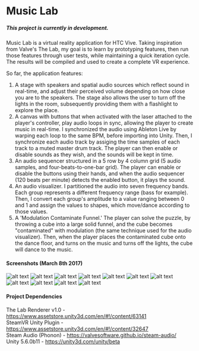 # Music Lab

##### This project is currently in development.

Music Lab is a virtual reality application for HTC Vive. Taking inspiration from Valve's The Lab, my goal is to learn by prototyping features, then run those features through user tests, while maintaining a quick iteration cycle. The results will be compiled and used to create a complete VR experience.

So far, the application features:

1. A stage with speakers and spatial audio sources which reflect sound in real-time, and adjust their perceived volume depending on how close you are to the speakers. The stage also allows the user to turn off the lights in the room, subsequently providing them with a flashlight to explore the place.  
2. A canvas with buttons that when activated with the laser attached to the player's controller, play audio loops in sync, allowing the player to create music in real-time. I synchronized the audio using Ableton Live by warping each loop to the same BPM, before importing into Unity. Then, I synchronize each audio track by assiging the time samples of each track to a muted master drum track. The player can then enable or disable sounds as they wish, and the sounds will be kept in time.  
3. An audio sequencer structured in a 5 row by 4 column grid (5 audio samples, and four-beats-to-one-bar grid). The player can enable or disable the buttons using their hands, and when the audio sequencer (120 beats per minute) detects the enabled button, it plays the sound.  
4. An audio visualizer. I partitioned the audio into seven frequency bands. Each group represents a different frequency range (bass for example). Then, I convert each group's amplitude to a value ranging between 0 and 1 and assign the values to shapes, which move/dance according to those values.  
5. A 'Modulation Contaminate Funnel.' The player can solve the puzzle, by throwing a cube into a large solid funnel, and the cube becomes "contaminated" with modulation (the same technique used for the audio visualizer). Then, when the player places the contaminated cube onto the dance floor, and turns on the music and turns off the lights, the cube will dance to the music.  

#### Screenshots (March 8th 2017)

![alt text](https://cloud.githubusercontent.com/assets/11729897/23720137/11fe6bec-03fb-11e7-9735-a62548b546e3.png)
![alt text](https://cloud.githubusercontent.com/assets/11729897/23720145/17938786-03fb-11e7-8d8f-d321933a88cc.png)
![alt text](https://cloud.githubusercontent.com/assets/11729897/23720148/1a7814bc-03fb-11e7-929e-f456151fb023.png)
![alt text](https://cloud.githubusercontent.com/assets/11729897/23720152/1f3901e6-03fb-11e7-8e27-6a15e77e17b1.png)
![alt text](https://cloud.githubusercontent.com/assets/11729897/23720159/272fa184-03fb-11e7-9e4f-c35c04796e88.png)
![alt text](https://cloud.githubusercontent.com/assets/11729897/23720166/2db28738-03fb-11e7-89e9-b92a1062ed73.png)
![alt text](https://cloud.githubusercontent.com/assets/11729897/23720173/39a3fc84-03fb-11e7-8f03-24e31c1b08f9.png)
![alt text](https://cloud.githubusercontent.com/assets/11729897/23720181/40fd1ace-03fb-11e7-8e50-7c34e64bcece.png)
![alt text](https://cloud.githubusercontent.com/assets/11729897/23720186/43f63288-03fb-11e7-8591-f747ef8171b2.png)
![alt text](https://cloud.githubusercontent.com/assets/11729897/23720194/48119c18-03fb-11e7-815d-abbdc2d06413.png)
![alt text](https://cloud.githubusercontent.com/assets/11729897/23720204/4c7d270e-03fb-11e7-8f16-6a53fed3335c.png)

#### Project Dependencies

The Lab Renderer v1.0 - https://www.assetstore.unity3d.com/en/#!/content/63141  
SteamVR Unity Plugin - https://www.assetstore.unity3d.com/en/#!/content/32647  
Steam Audio (Phonon) - https://valvesoftware.github.io/steam-audio/  
Unity 5.6.0b11 - https://unity3d.com/unity/beta  
